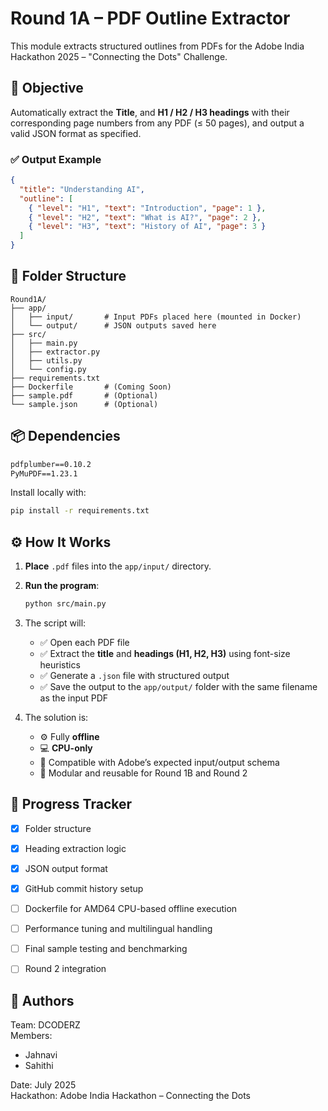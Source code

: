 
# Round 1A – PDF Outline Extractor

This module extracts structured outlines from PDFs for the Adobe India Hackathon 2025 – "Connecting the Dots" Challenge.

## 📌 Objective

Automatically extract the **Title**, and **H1 / H2 / H3 headings** with their corresponding page numbers from any PDF (≤ 50 pages), and output a valid JSON format as specified.

### ✅ Output Example

```json
{
  "title": "Understanding AI",
  "outline": [
    { "level": "H1", "text": "Introduction", "page": 1 },
    { "level": "H2", "text": "What is AI?", "page": 2 },
    { "level": "H3", "text": "History of AI", "page": 3 }
  ]
}
````



## 📂 Folder Structure

```
Round1A/
├── app/
│   ├── input/       # Input PDFs placed here (mounted in Docker)
│   └── output/      # JSON outputs saved here
├── src/
│   ├── main.py
│   ├── extractor.py
│   ├── utils.py
│   └── config.py
├── requirements.txt
├── Dockerfile       # (Coming Soon)
├── sample.pdf       # (Optional)
└── sample.json      # (Optional)
```



## 📦 Dependencies

```txt
pdfplumber==0.10.2
PyMuPDF==1.23.1
```

Install locally with:

```bash
pip install -r requirements.txt
```




## ⚙️ How It Works

1. **Place** `.pdf` files into the `app/input/` directory.

2. **Run the program**:

   ```bash
   python src/main.py
   ```

3. The script will:

   * ✅ Open each PDF file
   * ✅ Extract the **title** and **headings (H1, H2, H3)** using font-size heuristics
   * ✅ Generate a `.json` file with structured output
   * ✅ Save the output to the `app/output/` folder with the same filename as the input PDF

4. The solution is:

   * ⚙️ Fully **offline**
   * 💻 **CPU-only**
   * 📁 Compatible with Adobe’s expected input/output schema
   * 🚀 Modular and reusable for Round 1B and Round 2



## 🚀 Progress Tracker

* [x] Folder structure
* [x] Heading extraction logic
* [x] JSON output format
* [x] GitHub commit history setup
* [ ] Dockerfile for AMD64 CPU-based offline execution
* [ ] Performance tuning and multilingual handling
* [ ] Final sample testing and benchmarking
* [ ] Round 2 integration




## 👤 Authors

Team: DCODERZ  
Members:  
- Jahnavi  
- Sahithi   

Date: July 2025  
Hackathon: Adobe India Hackathon – Connecting the Dots




